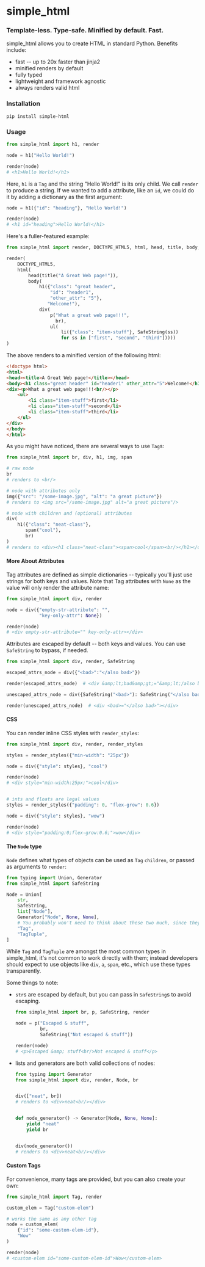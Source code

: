 # simple_html

### Template-less. Type-safe. Minified by default. Fast.

simple_html allows you to create HTML in standard Python. Benefits include:
- fast -- up to 20x faster than jinja2 
- minified renders by default 
- fully typed 
- lightweight and framework agnostic
- always renders valid html


### Installation
`pip install simple-html`


### Usage

```python
from simple_html import h1, render

node = h1("Hello World!")

render(node)  
# <h1>Hello World!</h1> 
```
Here, `h1` is a `Tag` and the string "Hello World!" is its only child. We call `render` to produce a string. If we wanted to add a attribute, like an `id`, we could do it by adding a dictionary as the first argument:
```python
node = h1({"id": "heading"}, "Hello World!")

render(node)  
# <h1 id="heading">Hello World!</h1> 
```

Here's a fuller-featured example:
```python
from simple_html import render, DOCTYPE_HTML5, html, head, title, body, h1, div, p, br, ul, li, SafeString

render(
    DOCTYPE_HTML5,
    html(
        head(title("A Great Web page!")),
        body(
            h1({"class": "great header",
                "id": "header1",
                "other_attr": "5"},
               "Welcome!"),
            div(
                p("What a great web page!!!",
                  br),
                ul(
                    li({"class": "item-stuff"}, SafeString(ss))
                    for ss in ["first", "second", "third"]))))
)
```
The above renders to a minified version of the following html:
```html
<!doctype html>
<html>
<head><title>A Great Web page!</title></head>
<body><h1 class="great header" id="header1" other_attr="5">Welcome!</h1>
<div><p>What a great web page!!!<br/></p>
    <ul>
        <li class="item-stuff">first</li>
        <li class="item-stuff">second</li>
        <li class="item-stuff">third</li>
    </ul>
</div>
</body>
</html>
```

As you might have noticed, there are several ways to use `Tag`s:
```python
from simple_html import br, div, h1, img, span

# raw node
br
# renders to <br/>

# node with attributes only
img({"src": "/some-image.jpg", "alt": "a great picture"})
# renders to <img src="/some-image.jpg" alt="a great picture"/>

# node with children and (optional) attributes
div(
    h1({"class": "neat-class"}, 
       span("cool"),
       br)
)
# renders to <div><h1 class="neat-class"><span>cool</span><br/></h1></div>
```

#### More About Attributes

Tag attributes are defined as simple dictionaries -- typically you'll just use strings for both keys and values. Note 
that Tag attributes with `None` as the value will only render the attribute name:
```python
from simple_html import div, render

node = div({"empty-str-attribute": "", 
            "key-only-attr": None})

render(node)
# <div empty-str-attribute="" key-only-attr></div>
```

Attributes are escaped by default -- both keys and values. You can use `SafeString` to bypass, if needed.

```python
from simple_html import div, render, SafeString

escaped_attrs_node = div({"<bad>":"</also bad>"})

render(escaped_attrs_node)  # <div &amp;lt;bad&amp;gt;="&amp;lt;/also bad&amp;gt;"></div>

unescaped_attrs_node = div({SafeString("<bad>"): SafeString("</also bad>")})

render(unescaped_attrs_node)  # <div <bad>="</also bad>"></div>
```

#### CSS

You can render inline CSS styles with `render_styles`:
```python
from simple_html import div, render, render_styles

styles = render_styles({"min-width": "25px"})

node = div({"style": styles}, "cool")

render(node)
# <div style="min-width:25px;">cool</div>


# ints and floats are legal values
styles = render_styles({"padding": 0, "flex-grow": 0.6})

node = div({"style": styles}, "wow")

render(node)
# <div style="padding:0;flex-grow:0.6;">wow</div>
```

#### The `Node` type

`Node` defines what types of objects can be used as `Tag` `children`, or passed as arguments to `render`:

```python
from typing import Union, Generator
from simple_html import SafeString

Node = Union[
    str,
    SafeString, 
    list["Node"],
    Generator["Node", None, None],
    # You probably won't need to think about these two much, since they are mainly internal to the library
    "Tag", 
    "TagTuple",
]
```
While `Tag` and `TagTuple` are amongst the most common types in simple_html, it's not common to work directly with them; instead developers
should expect to use objects like `div`, `a`, `span`, etc., which use these types transparently. 

Some things to note:

- `str`s are escaped by default, but you can pass in `SafeString`s to avoid escaping.
    ```python
    from simple_html import br, p, SafeString, render

    node = p("Escaped & stuff",
             br,
             SafeString("Not escaped & stuff"))

    render(node)  
    # <p>Escaped &amp; stuff<br/>Not escaped & stuff</p> 
    ```

- lists and generators are both valid collections of nodes:
    ```python
    from typing import Generator
    from simple_html import div, render, Node, br

  
    div(["neat", br])
    # renders to <div>neat<br/></div>


    def node_generator() -> Generator[Node, None, None]:
        yield "neat"
        yield br


    div(node_generator())
    # renders to <div>neat<br/></div>
    ```

#### Custom Tags

For convenience, many tags are provided, but you can also create your own:

```python
from simple_html import Tag, render

custom_elem = Tag("custom-elem")

# works the same as any other tag
node = custom_elem(
    {"id": "some-custom-elem-id"},
    "Wow"
)

render(node)
# <custom-elem id="some-custom-elem-id">Wow</custom-elem>
```
